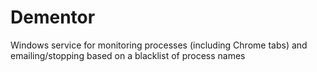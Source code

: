 # Dementor
Windows service for monitoring processes (including Chrome tabs) and emailing/stopping based on a blacklist of process names
